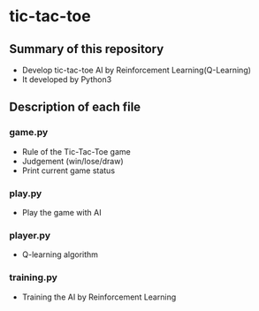 # tic-tac-toe
## Summary of this repository
- Develop tic-tac-toe AI by Reinforcement Learning(Q-Learning)
- It developed by Python3

## Description of each file
### game.py
- Rule of the Tic-Tac-Toe game
- Judgement (win/lose/draw)
- Print current game status
### play.py
- Play the game with AI
### player.py
- Q-learning algorithm
### training.py
- Training the AI by Reinforcement Learning
